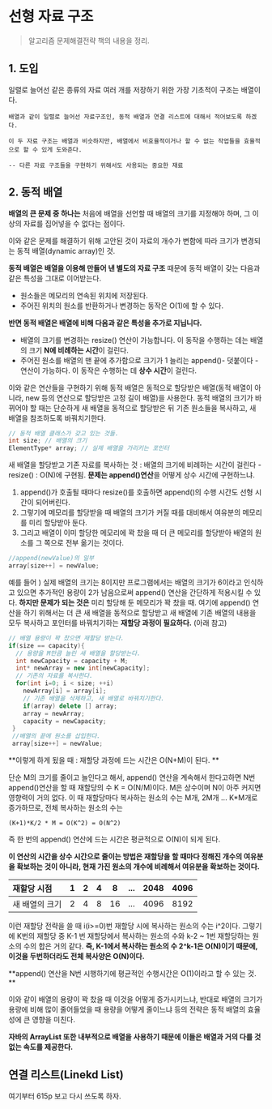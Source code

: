 # 선형 자료 구조

> 알고리즘 문제해결전략 책의 내용을 정리.

## 1. 도입

일렬로 늘어선 같은 종류의 자료 여러 개를 저장하기 위한 가장 기초적이 구조는 배열이다.

``` 
배열과 같이 일렬로 늘어선 자료구조인, 동적 배열과 연결 리스트에 대해서 적어보도록 하겠다. 

이 두 자료 구조는 배열과 비슷하지만, 배열에서 비효율적이거나 할 수 없는 작업들을 효율적으로 할 수 있게 도와준다. 

-- 다른 자료 구조들을 구현하기 위해서도 사용되는 중요한 재료
``` 


## 2. 동적 배열

**배열의 큰 문제 중 하나는** 처음에 배열을 선언할 때 배열의 크기를 지정해야 하며, 그 이상의 자료를 집어넣을 수 없다는 점이다.

이와 같은 문제를 해결하기 위해 고안된 것이 자료의 개수가 변함에 따라 크기가 변경되는 동적 배열(dynamic array)인 것. 

**동적 배열은 배열을 이용해 만들어 낸 별도의 자료 구조**
때문에 동적 배열이 갖는 다음과 같은 특성을 그대로 이어받는다. 
- 원소들은 메모리의 연속된 위치에 저장된다.
- 주어진 위치의 원소를 반환하거나 변경하는 동작은 O(1)에 할 수 있다.

**반면 동적 배열은 배열에 비해 다음과 같은 특성을 추가로 지닙니다.**

- 배열의 크기를 변경하는 resize() 연산이 가능합니다. 이 동작을 수행하는 데는 배열의 크기 **N에 비례하는 시간**이 걸린다.
- 주어진 원소를 배열의 맨 끝에 추가함으로 크기가 1 늘리는 append()- 덧붙이다 - 연산이 가능하다. 이 동작은 수행하는 데 **상수 시간**이 걸린다.


이와 같은 연산들을 구현하기 위해 동적 배열은 동적으로 할당받은 배열(동적 배열이 아니라, new 등의 연산으로 할당받은 고정 길이 배열)을 사용한다. 
동적 배열의 크기가 바뀌어야 할 때는 단순하게 새 배열을 동적으로 할당받은 뒤 기존 원소들을 복사하고, 새 배열을 참조하도록 바꿔치기한다.


```c++
// 동적 배열 클래스가 갖고 있는 것들. 
int size; // 배열의 크기
ElementType* array; // 실제 배열을 가리키는 포인터
```

새 배열을 할당받고 기존 자료를 복사하는 것 : 배열의 크기에 비례하는 시간이 걸린다 - resize() : O(N)에 구현됨.
**문제는 append()연산**을 어떻게 상수 시간에 구현하느냐.
1. append()가 호출될 때마다 resize()를 호출하면 append()의 수행 시간도 선형 시간이 되어버린다. 
2. 그렇기에 메모리를 할당받을 때 배열의 크기가 커질 때를 대비해서 여유분의 메모리를 미리 할당받아 둔다. 
3. 그리고 배열이 이미 할당한 메모리에 꽉 찼을 때 더 큰 메모리를 할당받아 배열의 원소를 그 쪽으로 전부 옮기는 것이다.

```c++
//append(newValue)의 일부
array[size++] = newValue;
```
예를 들어 ) 실제 배열의 크기는 8이지만 프로그램에서는 배열의 크기가 6이라고 인식하고 있으면 추가적인 용량이 2가 남음으로써 append() 연산을 간단하게 적용시킬 수 있다.
**하지만 문제가 되는 것은** 미리 할당해 둔 메모리가 꽉 찼을 때.
여기에 append() 연산을 하기 위해서는 더 큰 새 배열을 동적으로 할당받고 새 배열에 기존 배열의 내용을 모두 복사하고 포인터를 바꿔치기하는 **재할당 과정이 필요하다.** (아래 참고)

```c++
// 배열 용량이 꽉 찼으면 재할당 받는다.
if(size == capacity){
  // 용량을 M만큼 늘린 새 배열을 할당받는다.
  int newCapacity = capacity + M;
  int* newArray = new int[newCapacity];
  // 기존의 자료를 복사한다.
  for(int i=0; i < size; ++i)
    newArray[i] = array[i];
    // 기존 배열을 삭제하고, 새 배열로 바꿔치기한다.
    if(array) delete [] array;
    array = newArray;
    capacity = newCapacity;
 }
 //배열의 끝에 원소를 삽입한다.
 array[size++] = newValue;
```

**이렇게 하게 됬을 때 : 재할당 과정에 드는 시간은 O(N+M)이 된다. **

단순 M의 크기를 줄이고 늘인다고 해서, append() 연산을 계속해서 한다고하면 N번 append()연산을 할 때 재할당의 수 K = O(N/M)이다.
M은 상수이며 N이 아주 커지면 영향력이 거의 없다. 이 때 재할당마다 복사하는 원소의 수는 M개, 2M개 ... K*M개로 증가하므로, 전체 복사하는 원소의 수는
```
(K+1)*K/2 * M = O(K^2) = O(N^2)
```

즉 한 번의 append() 연산에 드는 시간은 평균적으로 O(N)이 되게 된다.

**이 연산의 시간을 상수 시간으로 줄이는 방법은 재할당을 할 때마다 정해진 개수의 여유분을 확보하는 것이 아니라, 현재 가진 원소의 개수에 비례해서 여유분을 확보하는 것이다.**

|재할당 시점|1|2|4|8|...|2048|4096|
|:-------|:-------:|:-------:|:-------:|:-------:|:-------:|:-------:|-------:|
|새 배열의 크기|2|4|8|16|...|4096|8192|

이런 재할당 전략을 쓸 때 i(i>=0)번 재할당 시에 복사하는 원소의 수는 i^2이다.
그렇기에 K번의 재할당 중 K-1 번 재할당에서 복사하는 원소의 수와 k-2 ~ 1번 재할당하는 원소의 수의 합은 거의 같다.
**즉, K-1에서 복사하는 원소의 수 2^k-1은 O(N)이기 때문에, 이것을 두번하더라도 전체 복사양은 O(N)이다.**

**append() 연산을 N번 시행하기에 평균적인 수행시간은 O(1)이라고 할 수 있는 것. **

이와 같이 배열의 용량이 꽉 찼을 때 이것을 어떻게 증가시키느냐, 반대로 배열의 크기가 용량에 비해 많이 줄어들었을 때 용량을 어떻게 줄이느냐 등의 전략은 동적 배열의 효율성에 큰 영향을 미친다.

**자바의 ArrayList 또한 내부적으로 배열을 사용하기 때문에 이들은 배열과 거의 다를 것 없는 속도를 제공한다.**

## 연결 리스트(Linekd List)

여기부터 615p 보고 다시 쓰도록 하자. 
